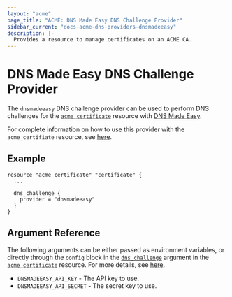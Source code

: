 ```yaml
---
layout: "acme"
page_title: "ACME: DNS Made Easy DNS Challenge Provider"
sidebar_current: "docs-acme-dns-providers-dnsmadeeasy"
description: |-
  Provides a resource to manage certificates on an ACME CA.
---
```


# DNS Made Easy DNS Challenge Provider

The `dnsmadeeasy` DNS challenge provider can be used to perform DNS challenges for
the [`acme_certificate`][resource-acme-certificate] resource with
[DNS Made Easy][provider-service-page].

[resource-acme-certificate]: /docs/providers/acme/r/certificate.html
[provider-service-page]: https://dnsmadeeasy.com/

For complete information on how to use this provider with the `acme_certifiate`
resource, see [here][resource-acme-certificate-dns-challenges].

[resource-acme-certificate-dns-challenges]: /docs/providers/acme/r/certificate.html#using-dns-challenges

## Example

```hcl
resource "acme_certificate" "certificate" {
  ...

  dns_challenge {
    provider = "dnsmadeeasy"
  }
}
```

## Argument Reference

The following arguments can be either passed as environment variables, or
directly through the `config` block in the
[`dns_challenge`][resource-acme-certificate-dns-challenge-arg] argument in the
[`acme_certificate`][resource-acme-certificate] resource. For more details, see
[here][resource-acme-certificate-dns-challenges].

[resource-acme-certificate-dns-challenge-arg]: /docs/providers/acme/r/certificate.html#dns_challenge

* `DNSMADEEASY_API_KEY` - The API key to use.
* `DNSMADEEASY_API_SECRET` - The secret key to use.

